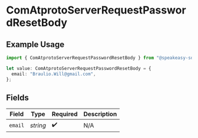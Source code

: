 # ComAtprotoServerRequestPasswordResetBody

## Example Usage

```typescript
import { ComAtprotoServerRequestPasswordResetBody } from "@speakeasy-sdks/bluesky/models/operations";

let value: ComAtprotoServerRequestPasswordResetBody = {
  email: "Braulio.Will@gmail.com",
};
```

## Fields

| Field              | Type               | Required           | Description        |
| ------------------ | ------------------ | ------------------ | ------------------ |
| `email`            | *string*           | :heavy_check_mark: | N/A                |